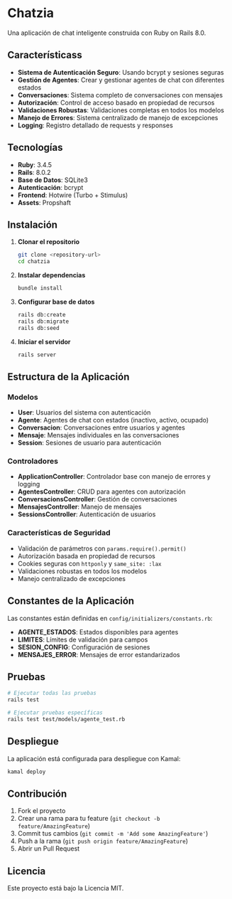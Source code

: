 # Chatzia

Una aplicación de chat inteligente construida con Ruby on Rails 8.0.

## Característicass

- **Sistema de Autenticación Seguro**: Usando bcrypt y sesiones seguras
- **Gestión de Agentes**: Crear y gestionar agentes de chat con diferentes estados
- **Conversaciones**: Sistema completo de conversaciones con mensajes
- **Autorización**: Control de acceso basado en propiedad de recursos
- **Validaciones Robustas**: Validaciones completas en todos los modelos
- **Manejo de Errores**: Sistema centralizado de manejo de excepciones
- **Logging**: Registro detallado de requests y responses

## Tecnologías

- **Ruby**: 3.4.5
- **Rails**: 8.0.2
- **Base de Datos**: SQLite3
- **Autenticación**: bcrypt
- **Frontend**: Hotwire (Turbo + Stimulus)
- **Assets**: Propshaft

## Instalación

1. **Clonar el repositorio**
   ```bash
   git clone <repository-url>
   cd chatzia
   ```

2. **Instalar dependencias**
   ```bash
   bundle install
   ```

3. **Configurar base de datos**
   ```bash
   rails db:create
   rails db:migrate
   rails db:seed
   ```

4. **Iniciar el servidor**
   ```bash
   rails server
   ```

## Estructura de la Aplicación

### Modelos

- **User**: Usuarios del sistema con autenticación
- **Agente**: Agentes de chat con estados (inactivo, activo, ocupado)
- **Conversacion**: Conversaciones entre usuarios y agentes
- **Mensaje**: Mensajes individuales en las conversaciones
- **Session**: Sesiones de usuario para autenticación

### Controladores

- **ApplicationController**: Controlador base con manejo de errores y logging
- **AgentesController**: CRUD para agentes con autorización
- **ConversacionsController**: Gestión de conversaciones
- **MensajesController**: Manejo de mensajes
- **SessionsController**: Autenticación de usuarios

### Características de Seguridad

- Validación de parámetros con `params.require().permit()`
- Autorización basada en propiedad de recursos
- Cookies seguras con `httponly` y `same_site: :lax`
- Validaciones robustas en todos los modelos
- Manejo centralizado de excepciones

## Constantes de la Aplicación

Las constantes están definidas en `config/initializers/constants.rb`:

- **AGENTE_ESTADOS**: Estados disponibles para agentes
- **LIMITES**: Límites de validación para campos
- **SESION_CONFIG**: Configuración de sesiones
- **MENSAJES_ERROR**: Mensajes de error estandarizados

## Pruebas

```bash
# Ejecutar todas las pruebas
rails test

# Ejecutar pruebas específicas
rails test test/models/agente_test.rb
```

## Despliegue

La aplicación está configurada para despliegue con Kamal:

```bash
kamal deploy
```

## Contribución

1. Fork el proyecto
2. Crear una rama para tu feature (`git checkout -b feature/AmazingFeature`)
3. Commit tus cambios (`git commit -m 'Add some AmazingFeature'`)
4. Push a la rama (`git push origin feature/AmazingFeature`)
5. Abrir un Pull Request

## Licencia

Este proyecto está bajo la Licencia MIT.
